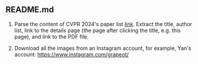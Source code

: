 README.md
---------

1. Parse the content of CVPR 2024's paper list [link](https://openaccess.thecvf.com/CVPR2024?day=all). Extract the title, author list, link to the details page (the page after clicking the title, e.g. this page), and link to the PDF file.

2. Download all the images from an Instagram account, for example, Yan's account: https://www.instagram.com/grapeot/

